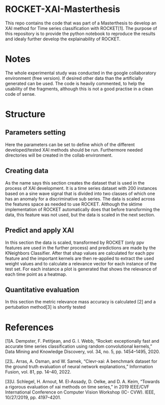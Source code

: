 # ROCKET-XAI-Masterthesis
This repo contains the code that was part of a Masterthesis to develop an XAI method for Time series classification with ROCKET[1]. The purpose of this repository is to provide the python notebook to reproduce the results and idealy further develop the explainability of ROCKET.

# Notes
The whole experimental study was conducted in the google collaboratory environment (free version). If desired other data than the artificially generated can be used. The code is heavily commented, to help the usability of the fragments, although this is not a good practise in a clean code of sense.

# Structure
## Parameters setting
Here the parameters can be set to define which of the different developed/tested XAI methods should be run. Furthermore needed directories will be created in the collab environment.

## Creating data
As the name says this section creates the dataset that is used in the process of XAI development. It is a time series dataset with 200 instances based on a sine wave signal that is divided into two classes of which one has an anomaly for a discriminative sub series. The data is scaled across the features space as needed to use ROCKET. Although the sktime implementation of ROCKET automatically does that before transforming the data, this feature was not used, but the data is scaled in the next section. 

## Predict and apply XAI
In this section the data is scaled, transformed by ROCKET (only ppv features are used in the further process) and predictions are made by the KNeighbors Classifier. After that shap values are calculated for each ppv feature and the important kernels are then re-applied to extract the used weight values and to calculate a relevance vector for each instance of the test set. For each instance a plot is generated that shows the relevance of each time point as a heatmap.

## Quantitative evaluation 

In this section the metric relevance mass accuracy is calculated [2] and a pertubation method[3] is shortly tested

# References
[1]A. Dempster, F. Petitjean, and G. I. Webb, “Rocket: exceptionally fast and
accurate time series classification using random convolutional kernels,”
Data Mining and Knowledge Discovery, vol. 34, no. 5, pp. 1454–1495,
2020.

[2]L. Arras, A. Osman, and W. Samek, “Clevr-xai: A benchmark dataset for
the ground truth evaluation of neural network explanations,” Information
Fusion, vol. 81, pp. 14–40, 2022.

[3]U. Schlegel, H. Arnout, M. El-Assady, D. Oelke, and D. A. Keim,
“Towards a rigorous evaluation of xai methods on time series,” in 2019
IEEE/CVF International Conference on Computer Vision Workshop (IC-
CVW). IEEE, 10/27/2019, pp. 4197–4201.
